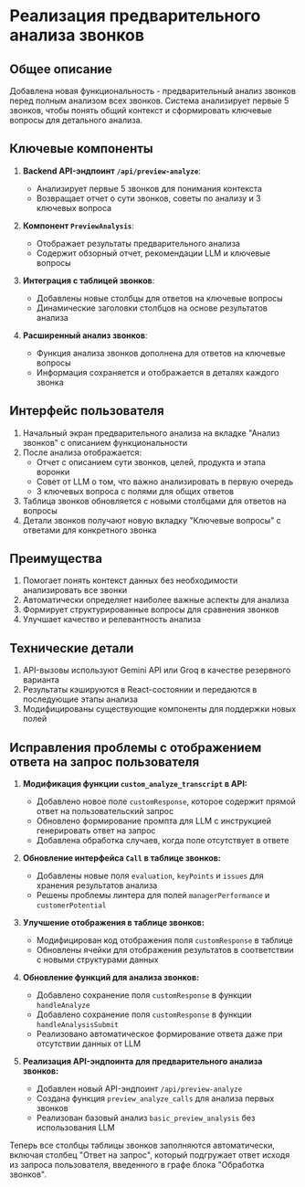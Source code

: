 # Реализация предварительного анализа звонков

## Общее описание
Добавлена новая функциональность - предварительный анализ звонков перед полным анализом всех звонков. Система анализирует первые 5 звонков, чтобы понять общий контекст и сформировать ключевые вопросы для детального анализа.

## Ключевые компоненты
1. **Backend API-эндпоинт `/api/preview-analyze`**:
   - Анализирует первые 5 звонков для понимания контекста
   - Возвращает отчет о сути звонков, советы по анализу и 3 ключевых вопроса

2. **Компонент `PreviewAnalysis`**:
   - Отображает результаты предварительного анализа
   - Содержит обзорный отчет, рекомендации LLM и ключевые вопросы

3. **Интеграция с таблицей звонков**:
   - Добавлены новые столбцы для ответов на ключевые вопросы
   - Динамические заголовки столбцов на основе результатов анализа

4. **Расширенный анализ звонков**:
   - Функция анализа звонков дополнена для ответов на ключевые вопросы
   - Информация сохраняется и отображается в деталях каждого звонка

## Интерфейс пользователя
1. Начальный экран предварительного анализа на вкладке "Анализ звонков" с описанием функциональности
2. После анализа отображается:
   - Отчет с описанием сути звонков, целей, продукта и этапа воронки
   - Совет от LLM о том, что важно анализировать в первую очередь
   - 3 ключевых вопроса с полями для общих ответов
3. Таблица звонков обновляется с новыми столбцами для ответов на вопросы
4. Детали звонков получают новую вкладку "Ключевые вопросы" с ответами для конкретного звонка

## Преимущества
1. Помогает понять контекст данных без необходимости анализировать все звонки
2. Автоматически определяет наиболее важные аспекты для анализа
3. Формирует структурированные вопросы для сравнения звонков
4. Улучшает качество и релевантность анализа

## Технические детали
1. API-вызовы используют Gemini API или Groq в качестве резервного варианта
2. Результаты кэшируются в React-состоянии и передаются в последующие этапы анализа
3. Модифицированы существующие компоненты для поддержки новых полей 

## Исправления проблемы с отображением ответа на запрос пользователя

1. **Модификация функции `custom_analyze_transcript` в API:**
   - Добавлено новое поле `customResponse`, которое содержит прямой ответ на пользовательский запрос
   - Обновлено формирование промпта для LLM с инструкцией генерировать ответ на запрос
   - Добавлена обработка случаев, когда поле отсутствует в ответе

2. **Обновление интерфейса `Call` в таблице звонков:**
   - Добавлены новые поля `evaluation`, `keyPoints` и `issues` для хранения результатов анализа
   - Решены проблемы линтера для полей `managerPerformance` и `customerPotential`

3. **Улучшение отображения в таблице звонков:**
   - Модифицирован код отображения поля `customResponse` в таблице
   - Обновлены ячейки для отображения результатов в соответствии с новыми структурами данных
   
4. **Обновление функций для анализа звонков:**
   - Добавлено сохранение поля `customResponse` в функции `handleAnalyze`
   - Добавлено сохранение поля `customResponse` в функции `handleAnalysisSubmit`
   - Реализовано автоматическое формирование ответа даже при отсутствии данных от LLM

5. **Реализация API-эндпоинта для предварительного анализа звонков:**
   - Добавлен новый API-эндпоинт `/api/preview-analyze`
   - Создана функция `preview_analyze_calls` для анализа первых звонков
   - Реализован базовый анализ `basic_preview_analysis` без использования LLM

Теперь все столбцы таблицы звонков заполняются автоматически, включая столбец "Ответ на запрос", который подгружает ответ исходя из запроса пользователя, введенного в графе блока "Обработка звонков". 